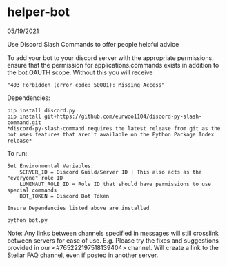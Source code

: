 # helper-bot
05/19/2021


Use Discord Slash Commands to offer people helpful advice

To add your bot to your discord server with the appropriate permissions, ensure that the permission for applications.commands exists in addition to the bot OAUTH scope. Without this you will receive 

    "403 Forbidden (error code: 50001): Missing Access"


Dependencies: 

    pip install discord.py
    pip install git+https://github.com/eunwoo1104/discord-py-slash-command.git 
    *discord-py-slash-command requires the latest release from git as the bot uses features that aren't available on the Python Package Index release*



To run: 

    Set Environmental Variables:
        SERVER_ID = Discord Guild/Server ID | This also acts as the "everyone" role ID
        LUMENAUT_ROLE_ID = Role ID that should have permissions to use special commands
        BOT_TOKEN = Discord Bot Token 
    
    Ensure Dependencies listed above are installed

    python bot.py



Note:
    Any links between channels specified in messages will still crosslink between servers for ease of use. 
    E.g. Please try the fixes and suggestions provided in our <#765222197518139404> channel. Will create a link to the Stellar FAQ channel, even if posted in another server. 
